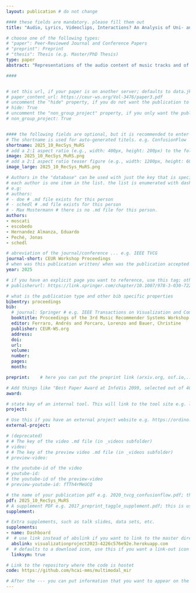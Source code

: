 ```yaml
---
layout: publication # do not change

#### these fields are mandatory. please fill them out
title: "Audio, Lyrics, Videoclips, Interactions? An Analysis of Uni- and Multi-modal Music Retrieval Systems in Terms of Accuracy and Beyond-accuracy Aspects" # title of your publication 

# choose one of the following types:
# "paper": Peer-Reviewed Journal and Conference Papers
# "preprint": Preprint
# "thesis": Thesis (e.g. Master/PhD Thesis)
type: paper
abstract: "Representations of the audio content of music tracks and of related data (such as lyrics, user-generated tags, or interaction data) are often leveraged in music retrieval and recommendation systems. It is therefore important to know how the choice of representation affects the results of similarity-based music retrieval systems. In this work, we address this question under several aspects. We analyze the accuracy, coverage, hubness, popularity bias, and robustness of retrieval systems based on different content modalities (text, audio, video) and on user–item interactions, and analyze the impact of corresponding features on multimodal retrieval systems. The paper gives useful insight into which modality to leverage depending on the aspects of retrieval results to prioritize and hence provides guidelines for practical real-world scenarios."

####


# set this url, if your paper is on another server; defaults to data.jku-vds-lab.at
# paper_content_url: https://ceur-ws.org/Vol-3476/paper3.pdf
# uncomment the "hide" property, if you do not want the publication to be displayed on the website (usually you don't need this)
# hide: True
# uncomment the "non_group_project" property, if you only want the publication to be displayed on your personal page (i.e. publications where you contributed, but does not have anything to do with the Vis Group e.g. Master Thesis,...)
# non_group_project: True


#### the following fields are optional, but it is recommended to enter as much information as possible
# The shortname is used for auto-generated titels. e.g. ConfusionFlow
shortname: 2025_10_RecSys_MuRS
# add a 2:1 aspect ratio (e.g., width: 400px, height: 200px) to the folder /assets/images/papers/ e.g. 2020_tvcg_confusionflow.png
image: 2025_10_RecSys_MuRS.png
# add a 2:1 aspect ratio teaser figure (e.g., width: 1200px, height: 600px) to the folder /assets/images/papers/ e.g. 2020_tvcg_confusionflow_teaser.png
image_large: 2025_10_RecSys_MuRS.png

# Authors in the "database" can be used with just the key that is specified in the corresponding .md file (usually it is the lastname in lower case e.g. doe). Authors that do not have an individual page here should be stated with their full name (e.g. John Doe)
# each author is one item in the list. the list is enumerated with dashes ("-")
# e.g:
# authors:
# - doe # .md file exists for this person
# - schedl # .md file exists for this person
# - Max Mustermann # there is no .md file for this person.
authors:
- moscati
- escobedo
- Hernandez Almanza, Eduardo
- Peché, Jonas
- schedl

# abreviation of the journal/conference ... e.g. IEEE TVCG
journal-short: CEUR Workshop Proceedings
# when was this publication written/ when was the publication accepted (e.g. 2020)
year: 2025

# if you have an explicit page you want to reference, use this tag; otherwise it will be generated from your doi
# publisherurl: https://link.springer.com/chapter/10.1007/978-3-030-72240-1_60 # add link to publisher page of your publication

# what is the publication type and other bib specific properties
bibentry: proceedings
bib:
  # journal: Springer # e.g. IEEE Transactions on Visualization and Computer Graphics (to appear)
  booktitle: Proceedings of the 3rd Music Recommender Systems Workshop (MuRS) co-located with the 19th ACM Conference on Recommender Systems (RecSys 2025), Prague, Czech Republic. 
  editor: Ferraro, Andrés and Porcaro, Lorenzo and Bauer, Christine
  publisher: CEUR-WS.org
  address: 
  doi:		
  url: 
  volume: 
  number: 
  pages: 
  month: 

preprint:	 # here you can put the preprint link (arxiv.org, osf.io,...) e.g. https://arxiv.org/abs/1910.00969

# Add things like "Best Paper Award at InfoVis 2099, selected out of 4000 submissions"
award:

# state key of an internal tool. This will link to the tool site e.g. lineup (usually not needed)
project: 

# Use this if you have an external project website e.g. https://ordino.caleydoapp.org/
external-project: 

# (deprecated)
# # The key of the video .md file (in _videos subfolder)
# video: 
# # The key of the preview video .md file (in _videos subfolder)
# preview-video:

# the youtube-id of the video
# youtube-id:
# the youtube-id of the preview-video
# preview-youtube-id: fTTh4rMeUCQ

# the name of your publication pdf e.g. 2020_tvcg_confusionflow.pdf; this is usually uploaded to the caleydo aws server
pdf: 2025_10_RecSys_MuRS
# A supplement PDF e.g. 2017_preprint_taggle_supplement.pdf; this is usually uploaded to the caleydo aws server
supplement: 

# Extra supplements, such as talk slides, data sets, etc.
supplements:
- name: Dashboard
#  # use link instead of abslink if you want to link to the master directory
  abslink: visualizationproject2023-4226c576e92e.herokuapp.com
#  # defaults to a download icon, use this if you want a link-out icon
  linksym: true

# Link to the repository where the code is hostet
code: https://github.com/hcai-mms/multimodal_mir

# After the --- you can put information that you want to appear on the website using markdown formatting or HTML. A good example are acknowledgements, extra references, an erratum, etc.
---
```

